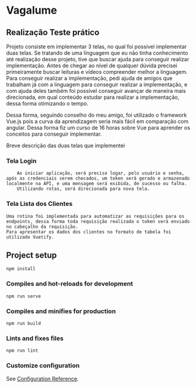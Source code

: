 # Vagalume

## Realização Teste prático
Projeto consiste em implementar 3 telas, no qual foi possível implementar duas telas.
Se tratando de uma linguagem que eu não tinha conhecimento até realização desse projeto, tive que buscar ajuda para conseguir realizar implementação. Antes de chegar ao nível de qualquer dúvida precisei primeiramente buscar leituras e vídeos compreender melhor a linguagem. 
Para conseguir realizar a implementação, pedi ajuda de amigos que trabalham já com a linguagem para conseguir realizar a implementação, e com ajuda deles também foi possível conseguir avançar de maneira mais direcionada, em qual conteúdo estudar para realizar a implementação, dessa forma otimizando o tempo.

Dessa forma, seguindo conselho do meu amigo, foi utilizado o framework Vue.js pois a curva da aprendizagem seria mais fácil em comparação com angular.
Dessa forma fiz um curso de 16 horas sobre Vue para aprender os conceitos para conseguir implementar.

Breve descrição das duas telas que implementei

   ### Tela Login
        Ao iniciar aplicação, será preciso logar, pelo usuário e senha, após as credenciais serem checados, um token será gerado e armazenado localmente na API, e uma mensagem será exibida, de sucesso ou falha.
        Utilizando rotas, será direcionada para nova tela.
   
   ### Tela Lista dos Clientes
    Uma rotina foi implementada para automatizar as requisições para os endpoints, dessa forma toda requisição realizada o token será enviado no cabeçalho da requisição.
    Para apresentar os dados dos clientes no formato de tabela foi utilizado Vuetify.



## Project setup
```
npm install
```

### Compiles and hot-reloads for development
```
npm run serve
```

### Compiles and minifies for production
```
npm run build
```

### Lints and fixes files
```
npm run lint
```

### Customize configuration
See [Configuration Reference](https://cli.vuejs.org/config/).
